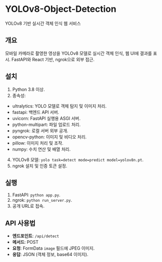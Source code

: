 # YOLOv8-Object-Detection
YOLOv8 기반 실시간 객체 인식 웹 서비스

## 개요
모바일 카메라로 촬영한 영상을 YOLOv8 모델로 실시간 객체 인식, 웹 UI에 결과를 표시. FastAPI와 React 기반, ngrok으로 외부 접근.

## 설치
1. Python 3.8 이상.
2. 종속성:
- ultralytics: YOLO 모델로 객체 탐지 및 이미지 처리.
- fastapi: 백엔드 API 서버.
- uvicorn: FastAPI 실행용 ASGI 서버.
- python-multipart: 파일 업로드 처리.
- pyngrok: 로컬 서버 외부 공개.
- opencv-python: 이미지 및 비디오 처리.
- pillow: 이미지 처리 및 조작.
- numpy: 수치 연산 및 배열 처리.
4. YOLOv8 모델: `yolo task=detect mode=predict model=yolov8n.pt`.
5. ngrok 설치 및 인증 토큰 설정.

## 실행
1. FastAPI: `python app.py`.
2. ngrok: `python run_server.py`.
3. 공개 URL로 접속.

## API 사용법
- **엔드포인트**: `/api/detect`
- **메서드**: POST
- **요청**: FormData `image` 필드에 JPEG 이미지.
- **응답**: JSON (객체 정보, base64 이미지).
